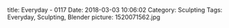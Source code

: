 title: Everyday - 0117
Date: 2018-03-03 10:06:02
Category: Sculpting
Tags: Everyday, Sculpting, Blender
picture: 1520071562.jpg
